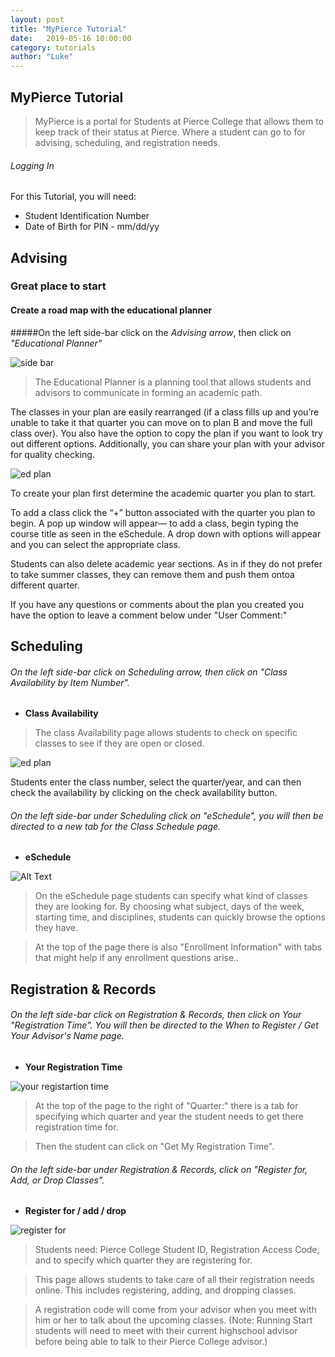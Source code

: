 ```yaml
---
layout: post
title: "MyPierce Tutorial" 
date:   2019-05-16 10:00:00
category: tutorials
author: "Luke" 
---
```


## **MyPierce Tutorial**


> MyPierce is a portal for Students at Pierce College that allows them to keep track of their status at Pierce. Where a student can go to for advising, scheduling, and registration needs. 

###### Logging In
For this Tutorial, you will need:

* Student Identification Number
* Date of Birth for PIN -  mm/dd/yy 



## Advising 
### Great place to start


#### Create a road map with the educational planner
#####On the left side-bar click on the *Advising arrow*, then click on *"Educational Planner"*

![side bar](https://github.com/jloan/pierce-hacker-submissions/blob/master/images/MyPierceGuide/Side_bar_pic.png)


> The Educational Planner is a planning tool that allows students and advisors to communicate in forming an academic path.

The classes in your plan are easily rearranged (if a class fills up and you’re unable to take it that quarter you can move on to plan B and move the full class over). You also have the option to copy the plan if you want to look try out different options. Additionally, you can share your plan with your advisor for quality checking. 

![ed plan](https://github.com/jloan/pierce-hacker-submissions/blob/master/images/MyPierceGuide/EdPlan_pic.png)



To create your plan first determine the academic quarter you plan to start.

To add a class click the “+” button associated with the quarter you plan to begin. A pop up window will appear— to add a class, begin typing the course title as seen in the eSchedule. A drop down with options will appear and you can select the appropriate class.

Students can also delete academic year sections. As in if they do not prefer to take summer classes, they can remove them and push them ontoa different quarter.

If you have any questions or comments about the plan you created you have the option to leave a comment below under "User Comment:" 


## Scheduling
###### On the left side-bar click on *Scheduling arrow*, then click on *"Class Availability by Item Number"*.
* **Class Availability**
> The class Availability page allows students to check on specific classes to see if they are open or closed.

![ed plan](https://github.com/jloan/pierce-hacker-submissions/blob/master/images/MyPierceGuide/Class-availability_pic.png)


Students enter the class number, select the quarter/year, and can then check the availability by clicking on the check availability button.  

###### On the left side-bar under Scheduling click on *"eSchedule"*, you will then be directed to a new tab for the Class Schedule page.
* **eSchedule**

![Alt Text](https://j.gifs.com/nxX16P.gif)

> On the eSchedule page students can specify what kind of classes they are looking for. By choosing what subject, days of the week, starting time, and disciplines, students can quickly browse the options they have. 


> At the top of the page there is also "Enrollment Information" with tabs that might help if any enrollment questions arise.. 





## Registration & Records
###### On the left side-bar click on *Registration & Records*, then click on Your *"Registration Time"*. You will then be directed to the When to Register / Get Your Advisor's Name page. 
* **Your Registration Time**


![your registartion time](https://github.com/jloan/pierce-hacker-submissions/blob/master/images/MyPierceGuide/Your_registration_time_pic.png)


> At the top of the page to the right of "Quarter:" there is a tab for specifying which quarter and year the student needs to get there registration time for. 

> Then the student can click on "Get My Registration Time".  


###### On the left side-bar under *Registration & Records*, click on *"Register for, Add, or Drop Classes"*. 
* **Register for / add / drop** 

![register for](https://github.com/jloan/pierce-hacker-submissions/blob/master/images/MyPierceGuide/Register_for_pic.png)


> Students need: Pierce College Student ID, Registration Access Code, and to specify which quarter they are registering for.  

> This page allows students to take care of all their registration needs online. This includes registering, adding, and dropping classes. 

> A registration code will come from your advisor when you meet with him or her to talk about the upcoming classes. (Note: Running Start students will need to meet with their current highschool advisor before being able to talk to their Pierce College advisor.)
